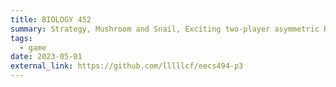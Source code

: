 ```yaml
---
title: BIOLOGY 452
summary: Strategy, Mushroom and Snail, Exciting two-player asymmetric RTS game. 
tags:
  - game
date: 2023-05-01
external_link: https://github.com/lllllcf/eecs494-p3
---
```


